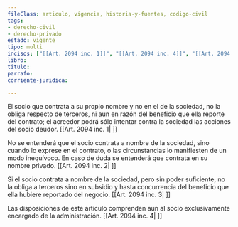 ```yaml
---
fileClass: articulo, vigencia, historia-y-fuentes, codigo-civil
tags:
- derecho-civil
- derecho-privado
estado: vigente
tipo: multi
incisos: ["[[Art. 2094 inc. 1]]", "[[Art. 2094 inc. 4]]", "[[Art. 2094 inc. 3]]", "[[Art. 2094 inc. 2]]"]
libro:
titulo:
parrafo:
corriente-juridica:

---
```

El socio que contrata a su propio nombre y no en el de la sociedad, no la obliga respecto de terceros, ni aun en razón del beneficio que ella reporte del contrato; el acreedor podrá sólo intentar contra la sociedad las acciones del socio deudor. [[Art. 2094 inc. 1| ]]

No se entenderá que el socio contrata a nombre de la sociedad, sino cuando lo exprese en el contrato, o las circunstancias lo manifiesten de un modo inequívoco. En caso de duda se entenderá que contrata en su nombre privado. [[Art. 2094 inc. 2| ]]

Si el socio contrata a nombre de la sociedad, pero sin poder suficiente, no la obliga a terceros sino en subsidio y hasta concurrencia del beneficio que ella hubiere reportado del negocio. [[Art. 2094 inc. 3| ]]

Las disposiciones de este artículo comprenden aun al socio exclusivamente encargado de la administración. [[Art. 2094 inc. 4| ]]